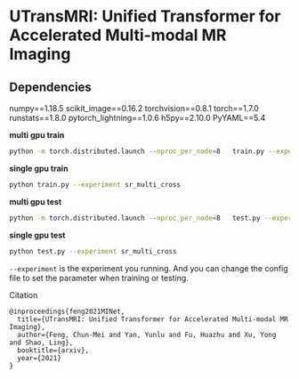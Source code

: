 
# UTransMRI: Unified Transformer for Accelerated Multi-modal MR Imaging

## Dependencies
numpy==1.18.5
scikit_image==0.16.2
torchvision==0.8.1
torch==1.7.0
runstats==1.8.0
pytorch_lightning==1.0.6
h5py==2.10.0
PyYAML==5.4



**multi gpu train**
```bash
python -m torch.distributed.launch --nproc_per_node=8   train.py --experiment sr_multi_cross
```

**single gpu train**
```bash
python train.py --experiment sr_multi_cross
```

**multi gpu test**
```bash
python -m torch.distributed.launch --nproc_per_node=8   test.py --experiment sr_multi_cross
```

**single gpu test**
```bash
python test.py --experiment sr_multi_cross
```

```--experiment``` is the experiment you running. And you can change the config file to set the parameter when training or testing.


Citation


```
@inproceedings{feng2021MINet,
  title={UTransMRI: Unified Transformer for Accelerated Multi-modal MR Imaging},
  author={Feng, Chun-Mei and Yan, Yunlu and Fu, Huazhu and Xu, Yong and Shao, Ling},
  booktitle={arxiv},
  year={2021}
}
```
